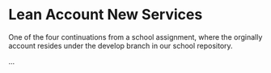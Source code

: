 
<br>

# Lean Account New Services
 
One of the four continuations from a school assignment, where the orginally account resides under the develop branch in our school repository.

...
 